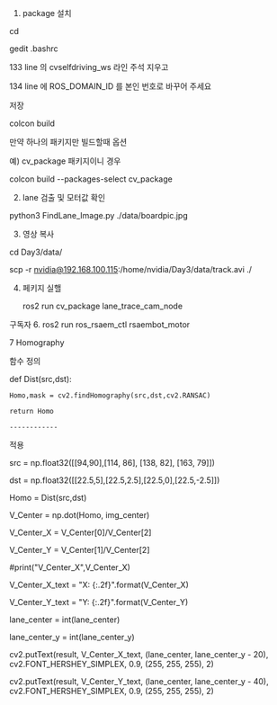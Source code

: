 1. package 설치

cd

gedit .bashrc

133 line 의 cvselfdriving_ws 라인 주석 지우고 

134 line 에 ROS_DOMAIN_ID 를 본인 번호로 바꾸어 주세요

저장

colcon build

만약 하나의 패키지만 빌드할때 옵션

예) cv_package 패키지이니 경우

colcon build --packages-select cv_package


2. lane 검출 및 모터값 확인
   
python3 FindLane_Image.py ./data/boardpic.jpg

3. 영상 복사
   
cd Day3/data/

scp -r nvidia@192.168.100.115:/home/nvidia/Day3/data/track.avi ./

4. 페키지 실핼

   ros2 run cv_package lane_trace_cam_node
   
  구독자
6. ros2 run ros_rsaem_ctl rsaembot_motor

7 Homography

함수 정의

def Dist(src,dst):

    Homo,mask = cv2.findHomography(src,dst,cv2.RANSAC)
    
    return Homo

    ------------

적용

src = np.float32([[94,90],[114, 86], [138, 82], [163, 79]])

dst = np.float32([[22.5,5],[22.5,2.5],[22.5,0],[22.5,-2.5]])

Homo = Dist(src,dst)

V_Center = np.dot(Homo, img_center)

V_Center_X = V_Center[0]/V_Center[2]

V_Center_Y = V_Center[1]/V_Center[2]

#print("V_Center_X",V_Center_X)

V_Center_X_text = "X: {:.2f}".format(V_Center_X)

V_Center_Y_text = "Y: {:.2f}".format(V_Center_Y)

lane_center = int(lane_center)

lane_center_y = int(lane_center_y)   

cv2.putText(result, V_Center_X_text, (lane_center, lane_center_y - 20), cv2.FONT_HERSHEY_SIMPLEX, 0.9, (255, 255, 255), 2)

cv2.putText(result, V_Center_Y_text, (lane_center, lane_center_y - 40), cv2.FONT_HERSHEY_SIMPLEX, 0.9, (255, 255, 255), 2)
 

